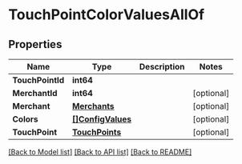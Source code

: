 # TouchPointColorValuesAllOf

## Properties

Name | Type | Description | Notes
------------ | ------------- | ------------- | -------------
**TouchPointId** | **int64** |  | 
**MerchantId** | **int64** |  | [optional] 
**Merchant** | [**Merchants**](Merchants.md) |  | [optional] 
**Colors** | [**[]ConfigValues**](ConfigValues.md) |  | [optional] 
**TouchPoint** | [**TouchPoints**](TouchPoints.md) |  | [optional] 

[[Back to Model list]](../README.md#documentation-for-models) [[Back to API list]](../README.md#documentation-for-api-endpoints) [[Back to README]](../README.md)


